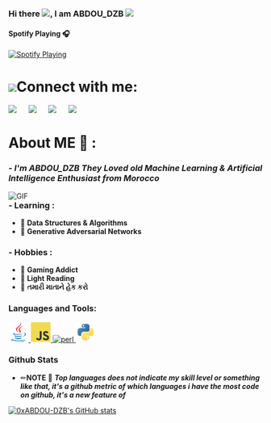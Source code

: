 ### Hi there <img src="https://raw.githubusercontent.com/MartinHeinz/MartinHeinz/master/wave.gif" width="30px">, I am **ABDOU_DZB** <img src="https://github.com/ABD0U-DZB/ABD0U-DZB/blob/main/803793060932223006.gif?raw=true" width="30px">
  
  
####  Spotify Playing 🎧
[<img src="https://spotify-recently-played-readme.vercel.app/api?user=7i4n4dyk0zel9npnqdx84mbts" alt="Spotify Playing" width="400" style="align: left"/>](https://open.spotify.com/user/7i4n4dyk0zel9npnqdx84mbts)




<h1><img src="https://emojis.slackmojis.com/emojis/images/1531849430/4246/blob-sunglasses.gif?1531849430" width="30"/>Connect with me:</h1>
<p align="left">
<a href="https://github.com/ABD0U-DZB" target="_blank"><img height="30" src="https://cdn.jsdelivr.net/npm/simple-icons@3.0.1/icons/github.svg"></a>&nbsp;&nbsp;&nbsp;&nbsp;&nbsp;
<a href="https://www.instagram.com/0xabdou_dzb1/" target="_blank"><img height="30" src="https://cdn.jsdelivr.net/npm/simple-icons@3.0.1/icons/instagram.svg"></a>&nbsp;&nbsp;&nbsp;&nbsp;&nbsp;
  <a href="https://twitter.com/0xABDOU_DZB" target="_blank"><img height="30" src="https://cdn.jsdelivr.net/npm/simple-icons@3.0.1/icons/twitter.svg"></a>&nbsp;&nbsp;&nbsp;&nbsp;&nbsp;
  <a href="https://www.youtube.com/channel/UCT8ED2KaMXmoSviKd7972Fw" target="_blank"><img height="30" src="https://cdn.jsdelivr.net/npm/simple-icons@3.0.1/icons/youtube.svg"></a>&nbsp;&nbsp;&nbsp;&nbsp;&nbsp;
  
# About ME 💬 :
### - *I'm* *ABDOU_DZB* *They* *Loved* *old* *Machine* *Learning* *&* *Artificial* *Intelligence* *Enthusiast* *from* *Morocco*
<img hight="480" width="580" alt="GIF" align="right" src="https://github.com/ABD0U-DZB/ABD0U-DZB/blob/main/FUUUCK.gif">

### - Learning :
- 🔹 **Data Structures & Algorithms**
- 🔹 **Generative Adversarial Networks**

### - Hobbies : 
- 🔸 **Gaming Addict**
- 🔸 **Light** **Reading** 
- 🔸 **તમારી માતાને હેક કરો**

<h3 align="left">Languages and Tools:</h3>

<p align="left"> <a href="https://www.java.com" target="_blank"> <img src="https://raw.githubusercontent.com/devicons/devicon/master/icons/java/java-original.svg" alt="java" width="40" height="40"/> </a> <a href="https://developer.mozilla.org/en-US/docs/Web/JavaScript" target="_blank"> <img
src="https://raw.githubusercontent.com/devicons/devicon/master/icons/javascript/javascript-original.svg" alt="javascript" width="40" height="40"/> </a> <a
href="https://www.perl.org/" target="_blank"> <img src="https://api.iconify.design/logos-perl.svg" alt="perl" width="40" height="40"/> </a> <a href="https://www.python.org" target="_blank"> <img src="https://raw.githubusercontent.com/devicons/devicon/master/icons/python/python-original.svg" alt="python" width="40" height="40"/> </a> </p>



<!--- 
  if you have forked this to use on your profile, 
  Change the `github-readme-stats.ABDOU_DZB.vercel.app` to `github-readme-stats.vercel.app` 
--->

<!-- Change the `github-readme-stats.ABDOU_DZB.vercel.app` to `github-readme-stats.vercel.app`  -->

### Github Stats 

- ✏**NOTE** 📃  ***Top languages does not indicate my skill level or something like that, it's a github metric of which languages i have the most code on github, it's a new feature of***

[![0xABDOU-DZB's GitHub stats](https://github-readme-stats.vercel.app/api?username=0xABDOU-DZB)](https://github.com/0xABDOU-DZB/github-readme-stats)

